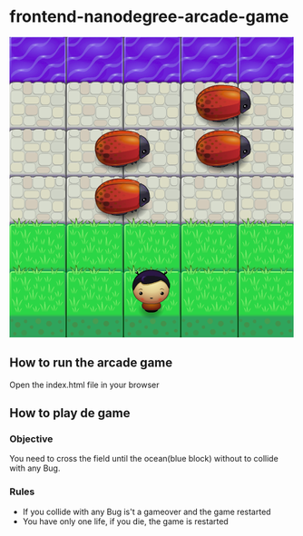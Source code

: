 frontend-nanodegree-arcade-game
===============================

![Arcade game](./images/arcade_game.png?raw=true)


## How to run the arcade game
Open the index.html file in your browser

## How to play de game

### Objective
You need to cross the field until the ocean(blue block) without to collide with any Bug.

### Rules
- If you collide with any Bug is't a gameover and the game restarted 
- You have only one life, if you die, the game is restarted
